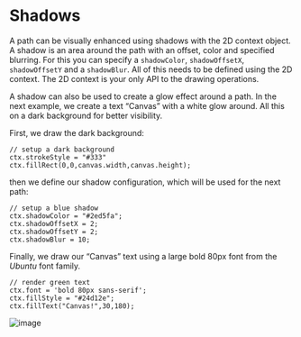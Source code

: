 # Shadows

A path can be visually enhanced using shadows with the 2D context object. A shadow is an area around the path with an offset, color and specified blurring. For this you can specify a `shadowColor`, `shadowOffsetX`, `shadowOffsetY` and a `shadowBlur`. All of this needs to be defined using the 2D context. The 2D context is your only API to the drawing operations.

A shadow can also be used to create a glow effect around a path. In the next example, we create a text “Canvas” with a white glow around. All this on a dark background for better visibility.

First, we draw the dark background:

```
// setup a dark background
ctx.strokeStyle = "#333"
ctx.fillRect(0,0,canvas.width,canvas.height);
```

then we define our shadow configuration, which will be used for the next path:

```
// setup a blue shadow
ctx.shadowColor = "#2ed5fa";
ctx.shadowOffsetX = 2;
ctx.shadowOffsetY = 2;
ctx.shadowBlur = 10;
```

Finally, we draw our “Canvas” text using a large bold 80px font from the _Ubuntu_ font family.

```
// render green text
ctx.font = 'bold 80px sans-serif';
ctx.fillStyle = "#24d12e";
ctx.fillText("Canvas!",30,180);
```

![image](assets/shadow.png)
